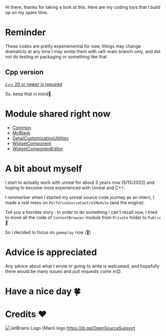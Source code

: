 Hi there, thanks for taking a look at this.
Here are my coding toys that I build up on my spare time.

# Reminder
These codes are pretty experiemental for now, things may change dramaticly at any time
I may wrote them with ue5-main branch only, and did not do testing or packaging or something like that

## Cpp version
[c++ 20 or newer is required](https://docs.unrealengine.com/latest/en-US/build-configuration-for-unreal-engine/)

So, keep that in mind🤗. 

# Module shared right now
- [Common](https://github.com/RemRemRemRe/Common.git)
- [MyBlank](https://github.com/RemRemRemRe/MyBlank.git)
- [DetailCustomizationUtilities](https://github.com/RemRemRemRe/DetailCustomizationUtilities.git)
- [WidgetComponent](https://github.com/RemRemRemRe/WidgetComponent.git)
- [WidgetComponentEditor](https://github.com/RemRemRemRe/WidgetComponentEditor.git)

# A bit about myself
I start to actually work with unreal for about 3 years now (5/15/2022) and hoping to become more experienced with Unreal and C++.

I remmerber when I started my unreal source code journey as an intern, I made a real mess on `PerforceSourceControlModule` (and the engine).

Tell you a horrible story : 
In order to do something i can't recall now, I tried to move all the code of `ContentBrowser` module from `Private` folder to `Public`🤣

So i decided to focus on `gameplay` now (🤪)

# Advice is appreciated
Any advice about what I wrote or going to write is welcomed, and hopefully there would be many issues and pull requests come in😊.

# Have a nice day 🍀

# Credits ♥
![JetBrains Logo (Main) logo](https://resources.jetbrains.com/storage/products/company/brand/logos/jb_beam.svg)
https://jb.gg/OpenSourceSupport